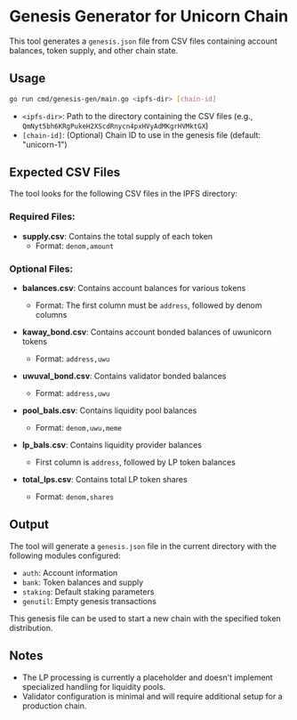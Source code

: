 # Genesis Generator for Unicorn Chain

This tool generates a `genesis.json` file from CSV files containing account balances, token supply, and other chain state.

## Usage

```bash
go run cmd/genesis-gen/main.go <ipfs-dir> [chain-id]
```

- `<ipfs-dir>`: Path to the directory containing the CSV files (e.g., `QmNyt5bh6KRgPukeH2XScdRnycn4pxHVyAdMKgrHVMktGX`)
- `[chain-id]`: (Optional) Chain ID to use in the genesis file (default: "unicorn-1")

## Expected CSV Files

The tool looks for the following CSV files in the IPFS directory:

### Required Files:

- **supply.csv**: Contains the total supply of each token
  - Format: `denom,amount`

### Optional Files:

- **balances.csv**: Contains account balances for various tokens
  - Format: The first column must be `address`, followed by denom columns
  
- **kaway_bond.csv**: Contains account bonded balances of uwunicorn tokens
  - Format: `address,uwu`
  
- **uwuval_bond.csv**: Contains validator bonded balances
  - Format: `address,uwu`
  
- **pool_bals.csv**: Contains liquidity pool balances
  - Format: `denom,uwu,meme`
  
- **lp_bals.csv**: Contains liquidity provider balances
  - First column is `address`, followed by LP token balances
  
- **total_lps.csv**: Contains total LP token shares
  - Format: `denom,shares`

## Output

The tool will generate a `genesis.json` file in the current directory with the following modules configured:

- `auth`: Account information
- `bank`: Token balances and supply
- `staking`: Default staking parameters
- `genutil`: Empty genesis transactions

This genesis file can be used to start a new chain with the specified token distribution.

## Notes

- The LP processing is currently a placeholder and doesn't implement specialized handling for liquidity pools.
- Validator configuration is minimal and will require additional setup for a production chain. 